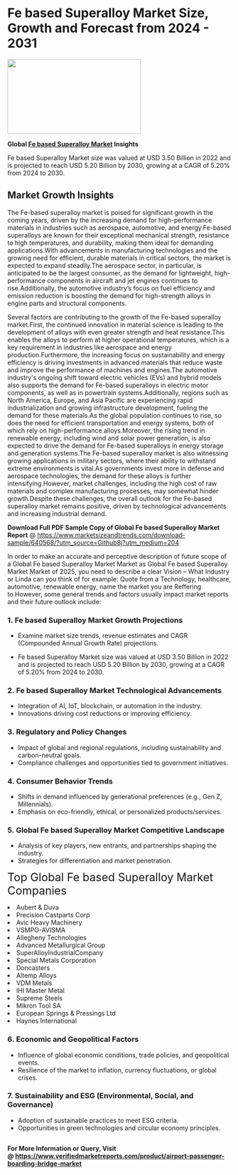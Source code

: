 <H1>Fe based Superalloy Market Size, Growth and Forecast from 2024 - 2031</H1><img class="aligncenter size-medium wp-image-584254" src="https://thirdeyenews.in/wp-content/uploads/2024/09/Global-Market-Research-300x168.jpeg" alt="" width="300" height="168" /><p><strong>Global&nbsp;<a href="https://www.marketsizeandtrends.com/download-sample/640568/?utm_source=Github8j?utm_medium=204">Fe based Superalloy Market</a> Insights</strong></p><p>Fe based Superalloy Market size was valued at USD 3.50 Billion in 2022 and is projected to reach USD 5.20 Billion by 2030, growing at a CAGR of 5.20% from 2024 to 2030.</p><p><h2>Market Growth Insights</h2> <p>The Fe-based superalloy market is poised for significant growth in the coming years, driven by the increasing demand for high-performance materials in industries such as aerospace, automotive, and energy.Fe-based superalloys are known for their exceptional mechanical strength, resistance to high temperatures, and durability, making them ideal for demanding applications.With advancements in manufacturing technologies and the growing need for efficient, durable materials in critical sectors, the market is expected to expand steadily.The aerospace sector, in particular, is anticipated to be the largest consumer, as the demand for lightweight, high-performance components in aircraft and jet engines continues to rise.Additionally, the automotive industry’s focus on fuel efficiency and emission reduction is boosting the demand for high-strength alloys in engine parts and structural components.</p> <p>Several factors are contributing to the growth of the Fe-based superalloy market.First, the continued innovation in material science is leading to the development of alloys with even greater strength and heat resistance.This enables the alloys to perform at higher operational temperatures, which is a key requirement in industries like aerospace and energy production.Furthermore, the increasing focus on sustainability and energy efficiency is driving investments in advanced materials that reduce waste and improve the performance of machines and engines.The automotive industry's ongoing shift toward electric vehicles (EVs) and hybrid models also supports the demand for Fe-based superalloys in electric motor components, as well as in powertrain systems.Additionally, regions such as North America, Europe, and Asia Pacific are experiencing rapid industrialization and growing infrastructure development, fueling the demand for these materials.As the global population continues to rise, so does the need for efficient transportation and energy systems, both of which rely on high-performance alloys.Moreover, the rising trend in renewable energy, including wind and solar power generation, is also expected to drive the demand for Fe-based superalloys in energy storage and generation systems.The Fe-based superalloy market is also witnessing growing applications in military sectors, where their ability to withstand extreme environments is vital.As governments invest more in defense and aerospace technologies, the demand for these alloys is further intensifying.However, market challenges, including the high cost of raw materials and complex manufacturing processes, may somewhat hinder growth.Despite these challenges, the overall outlook for the Fe-based superalloy market remains positive, driven by technological advancements and increasing industrial demand.<p><span class=""><strong>Download Full PDF Sample Copy of Global Fe based Superalloy Market Report</strong> @ <a href="https://www.marketsizeandtrends.com/download-sample/640568/?utm_source=Github8j?utm_medium=204" target="_blank">https://www.marketsizeandtrends.com/download-sample/640568/?utm_source=Github8j?utm_medium=204</a></span></p><p>In order to make an accurate and perceptive description of future scope of a Global&nbsp;Fe based Superalloy Market Market as Global&nbsp;Fe based Superalloy Market Market of 2025, you need to describe a clear Vision &ndash; What Industry or Linda can you think of for example: Quote from a Technology, healthcare, automotive, renewable energy, name the market you are Reffering to.However, some general trends and factors usually impact market reports and their future outlook include:</p><h3>1.&nbsp;<strong>Fe based Superalloy Market Growth Projections</strong></h3><ul><li>Examine market size trends, revenue estimates and CAGR (Compounded Annual Growth Rate) projections.</li><li><p>Fe based Superalloy Market size was valued at USD 3.50 Billion in 2022 and is projected to reach USD 5.20 Billion by 2030, growing at a CAGR of 5.20% from 2024 to 2030.</p></li></ul><h3>2.&nbsp;<strong>Fe based Superalloy Market Technological Advancements</strong></h3><ul><li>Integration of AI, IoT, blockchain, or automation in the industry.</li><li>Innovations driving cost reductions or improving efficiency.</li></ul><h3>3.&nbsp;<strong>Regulatory and Policy Changes</strong></h3><ul><li>Impact of global and regional regulations, including sustainability and carbon-neutral goals.</li><li>Compliance challenges and opportunities tied to government initiatives.</li></ul><h3>4.&nbsp;<strong>Consumer Behavior Trends</strong></h3><ul><li>Shifts in demand influenced by generational preferences (e.g., Gen Z, Millennials).</li><li>Emphasis on eco-friendly, ethical, or personalized products/services.</li></ul><h3>5.&nbsp;<strong>Global Fe based Superalloy Market Competitive Landscape</strong></h3><ul><li>Analysis of key players, new entrants, and partnerships shaping the industry.</li><li>Strategies for differentiation and market penetration.</li></ul><p data-pm-slice="1 1 []"><span style="color: inherit; font-family: inherit; font-size: 25px;">Top Global Fe based Superalloy Market Companies</span></p><div class="" data-test-id=""><p><li>Aubert & Duva</li><li> Precision Castparts Corp</li><li> Avic Heavy Machinery</li><li> VSMPO-AVISMA</li><li> Allegheny Technologies</li><li> Advanced Metallurgical Group</li><li> SuperAlloyIndustrialCompany</li><li> Special Metals Corporation</li><li> Doncasters</li><li> Altemp Alloys</li><li> VDM Metals</li><li> IHI Master Metal</li><li> Supreme Steels</li><li> Mikron Tool SA</li><li> European Springs & Pressings Ltd</li><li> Haynes International</li></p></div><h3>6.&nbsp;<strong>Economic and Geopolitical Factors</strong></h3><ul><li>Influence of global economic conditions, trade policies, and geopolitical events.</li><li>Resilience of the market to inflation, currency fluctuations, or global crises.</li></ul><h3>7.&nbsp;<strong>Sustainability and ESG (Environmental, Social, and Governance)</strong></h3><ul><li>Adoption of sustainable practices to meet ESG criteria.</li><li>Opportunities in green technologies and circular economy principles.</li></ul><h2><strong style="font-size: 14px;">For More Information or Query, Visit @&nbsp;</strong><a style="background-color: #ffffff; font-size: 14px;" href="https://www.marketsizeandtrends.com/report/fe-based-superalloy-market/" target="_blank">https://www.verifiedmarketreports.com/product/airport-passenger-boarding-bridge-market</a></h2>